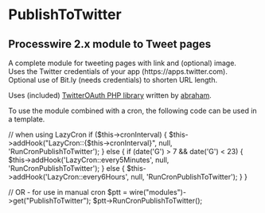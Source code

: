 # PublishToTwitter
<span itemprop="name">Processwire 2.x module to Tweet pages</span>
------------

<p itemprop="description">A complete module for tweeting pages with link and (optional) image.<br />Uses the Twitter credentials of your app (https://apps.twitter.com).<br />Optional use of Bit.ly (needs credentials) to shorten URL length.</p>

Uses (included) [TwitterOAuth PHP library](https://github.com/abraham/twitteroauth) written by [abraham](https://github.com/abraham).


To use the module combined with a cron, the following code can be used in a template.

// when using LazyCron
if ($this->cronInterval) {
    $this->addHook("LazyCron::{$this->cronInterval}", null, 'RunCronPublishToTwitter');
} else {
    if (date('G') > 7 && date('G') < 23) {
        $this->addHook('LazyCron::every5Minutes', null, 'RunCronPublishToTwitter');
    } else {
        $this->addHook('LazyCron::every6Hours', null, 'RunCronPublishToTwitter');
    }
}


// OR - for use in manual cron
$ptt = wire("modules")->get("PublishToTwitter");
$ptt->RunCronPublishToTwitter();
